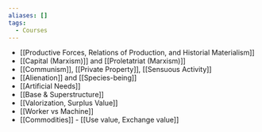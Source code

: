 ```yaml
---
aliases: []
tags:
  - Courses
---
```

- [[Productive Forces, Relations of Production, and Historial Materialism]]
- [[Capital (Marxism)]] and [[Proletatriat (Marxism)]]
- [[Communism]], [[Private Property]], [[Sensuous Activity]]
- [[Alienation]] and [[Species-being]]
- [[Artificial Needs]]
- [[Base & Superstructure]]
- [[Valorization, Surplus Value]]
- [[Worker vs Machine]]
- [[Commodities]] - [[Use value, Exchange value]]
